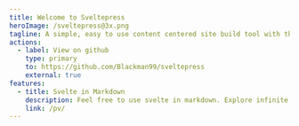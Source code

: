 ```yaml
---
title: Welcome to Sveltepress
heroImage: /sveltepress@3x.png
tagline: A simple, easy to use content centered site build tool with the full power of Sveltekit.
actions:
  - label: View on github
    type: primary
    to: https://github.com/Blackman99/sveltepress
    external: true
features:
  - title: Svelte in Markdown
    description: Feel free to use svelte in markdown. Explore infinite possibilities.
    link: /pv/
---
```


